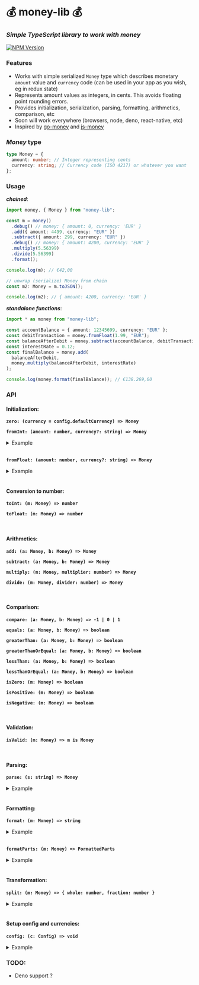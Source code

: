 # 💰 money-lib 💰

### _Simple TypeScript library to work with money_

[![NPM Version](https://img.shields.io/npm/v/money-lib)](https://www.npmjs.com/package/money-lib)

### Features

- Works with simple serialized `Money` type which describes monetary `amount` value and `currency` code
  (can be used in your app as you wish, eg in redux state)
- Represents amount values as integers, in cents. This avoids floating point rounding errors.
- Provides initialization, serialization, parsing, formatting, arithmetics, comparison, etc
- Soon will work everywhere (browsers, node, deno, react-native, etc)
- Inspired by [go-money](https://github.com/Rhymond/go-money) and [js-money](https://github.com/davidkalosi/js-money)

### _Money_ type

```ts
type Money = {
  amount: number; // Integer representing cents
  currency: string; // Currency code (ISO 4217) or whatever you want
};
```

### Usage

**_chained_**:

```ts
import money, { Money } from "money-lib";

const m = money()
  .debug() // money: { amount: 0, currency: 'EUR' }
  .add({ amount: 4499, currency: "EUR" })
  .subtract({ amount: 299, currency: "EUR" })
  .debug() // money: { amount: 4200, currency: 'EUR' }
  .multiply(5.56399)
  .divide(5.56399)
  .format();

console.log(m); // €42,00

// unwrap (serialize) Money from chain
const m2: Money = m.toJSON();

console.log(m2); // { amount: 4200, currency: 'EUR' }
```

**_standalone functions_**:

```ts
import * as money from "money-lib";

const accountBalance = { amount: 12345699, currency: "EUR" };
const debitTransaction = money.fromFloat(1.99, "EUR");
const balanceAfterDebit = money.subtract(accountBalance, debitTransaction);
const interestRate = 0.12;
const finalBalance = money.add(
  balanceAfterDebit,
  money.multiply(balanceAfterDebit, interestRate)
);

console.log(money.format(finalBalance)); // €138.269,60
```

### API

#### Initialization:

**`zero: (currency = config.defaultCurrency) => Money`**

**`fromInt: (amount: number, currency?: string) => Money`**

<details>
  <summary>Example</summary>

```js
fromInt(4299, 'EUR') -> Money{amount: 4299, currency: "EUR"};
```

</details>
<br/>

**`fromFloat: (amount: number, currency?: string) => Money`**

<details>
  <summary>Example</summary>

```js
fromFloat(42.99, 'EUR') -> Money{amount: 4299, currency: "EUR"};
fromFloat(42.999, 'EUR') -> Money{amount: 4299, currency: "EUR"};
fromFloat(42.9, 'EUR') -> Money{amount: 4290, currency: "EUR"};
```

</details>
<br/>

#### Conversion to number:

**`toInt: (m: Money) => number`**

**`toFloat: (m: Money) => number`**

<br/>

#### Arithmetics:

**`add: (a: Money, b: Money) => Money`**

**`subtract: (a: Money, b: Money) => Money`**

**`multiply: (m: Money, multiplier: number) => Money`**

**`divide: (m: Money, divider: number) => Money`**

<br/>

#### Comparison:

**`compare: (a: Money, b: Money) => -1 | 0 | 1`**

**`equals: (a: Money, b: Money) => boolean`**

**`greaterThan: (a: Money, b: Money) => boolean`**

**`greaterThanOrEqual: (a: Money, b: Money) => boolean`**

**`lessThan: (a: Money, b: Money) => boolean`**

**`lessThanOrEqual: (a: Money, b: Money) => boolean`**

**`isZero: (m: Money) => boolean`**

**`isPositive: (m: Money) => boolean`**

**`isNegative: (m: Money) => boolean`**

<br/>

#### Validation:

**`isValid: (m: Money) => m is Money`**

<br/>

#### Parsing:

**`parse: (s: string) => Money`**

<details>
  <summary>Example</summary>

```js
parse("€123.555,99") -> Money{amount: 12355599, currency: "EUR"};

// default currency
parse("123.555,99") -> Money{amount: 12355599, currency: "EUR"};

// comma decimal separator
parse("€123555,99") -> Money{amount: 12355599, currency: "EUR"};

// dot decimal separator
parse("€123555.99") -> Money{amount: 12355599, currency: "EUR"};

// no fraction digits
parse("4299") -> Money{amount: 429900, currency: "EUR"};

// 1 fraction digit
parse("€123555.1") -> Money{amount: 12355510, currency: "EUR"};

// more than 2 fraction digits
parse("€123555.999") -> Money{amount: 12355599, currency: "EUR"};

// invalid input
parse("€123555.99") -> Money{amount: 0, currency: "EUR"};
```

</details>
<br/>

#### Formatting:

**`format: (m: Money) => string`**

<details>
  <summary>Example</summary>

```js
format({amount: 12355599, currency: 'EUR'}) -> "€123.555,99"
```

</details>
<br/>

**`formatParts: (m: Money) => FormattedParts`**

<details>
  <summary>Example</summary>

```js
formatParts({amount: 12355599, currency: 'EUR'}) -> {
  whole: '123555',
  wholeFormatted: '123.555',
  cents: '99',
  currencySymbol: '€',
  decimalSeparator: ',',
}
```

</details>
<br/>

#### Transformation:

**`split: (m: Money) => { whole: number, fraction: number }`**

<details>
  <summary>Example</summary>

```js
split({amount: 4599, currency: 'EUR'}) -> {whole: 45, fraction: 99}
```

</details>
<br/>

#### Setup config and currencies:

**`config: (c: Config) => void`**

<details>
  <summary>Example</summary>

```ts
type Config = {
  defaultCurrency?: string;
  currencies?: Array<{
    code: "EUR";
    symbol: "€";
    decimalSeparator: "." | ",";
  }>;
};

money.config({
  defaultCurrency: "EUR",
  currencies: [
    {
      code: "EUR",
      symbol: "€",
      decimalSeparator: ",",
    },
    {
      code: "USD",
      symbol: "$",
      decimalSeparator: ".",
    },
  ],
});
```

</details>

### TODO:

- Deno support ?
